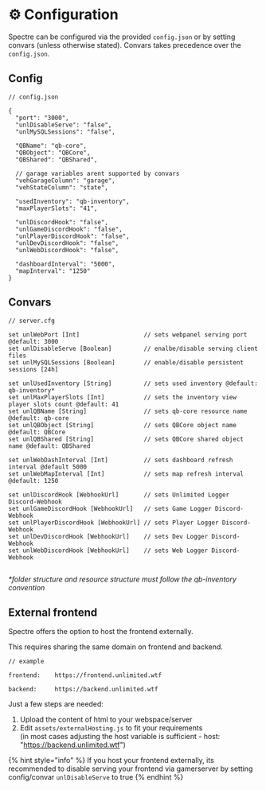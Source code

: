 # ⚙ Configuration

Spectre can be configured via the provided `config.json` or by setting convars (unless otherwise stated). Convars takes precedence over the `config.json`.

## Config

```
// config.json

{
  "port": "3000",
  "unlDisableServe": "false",
  "unlMySQLSessions": "false",

  "QBName": "qb-core",
  "QBObject": "QBCore",
  "QBShared": "QBShared",
  
  // garage variables arent supported by convars
  "vehGarageColumn": "garage",
  "vehStateColumn": "state",

  "usedInventory": "qb-inventory",
  "maxPlayerSlots": "41",

  "unlDiscordHook": "false",
  "unlGameDiscordHook": "false",
  "unlPlayerDiscordHook": "false",
  "unlDevDiscordHook": "false",
  "unlWebDiscordHook": "false",

  "dashboardInterval": "5000",
  "mapInterval": "1250"
}

```

## Convars

```js-templates
// server.cfg

set unlWebPort [Int]                  // sets webpanel serving port @default: 3000
set unlDisableServe [Boolean]         // enalbe/disable serving client files
set unlMySQLSessions [Boolean]        // enable/disable persistent sessions [24h]

set unlUsedInventory [String]         // sets used inventory @default: qb-inventory*
set unlMaxPlayerSlots [Int]           // sets the inventory view player slots count @default: 41
set unlQBName [String]                // sets qb-core resource name @default: qb-core
set unlQBObject [String]              // sets QBCore object name @default: QBCore
set unlQBShared [String]              // sets QBCore shared object name @default: QBShared

set unlWebDashInterval [Int]          // sets dashboard refresh interval @default 5000
set unlWebMapInterval [Int]           // sets map refresh interval @default: 1250

set unlDiscordHook [WebhookUrl]       // sets Unlimited Logger Discord-Webhook
set unlGameDiscordHook [WebhookUrl]   // sets Game Logger Discord-Webhook
set unlPlayerDiscordHook [WebhookUrl] // sets Player Logger Discord-Webhook
set unlDevDiscordHook [WebhookUrl]    // sets Dev Logger Discord-Webhook
set unlWebDiscordHook [WebhookUrl]    // sets Web Logger Discord-Webhook


```

_\*folder structure and resource structure must follow the qb-inventory convention_

## External frontend

Spectre offers the option to host the frontend externally.&#x20;

This requires sharing the same domain on frontend and backend.

```
// example

frontend:    https://frontend.unlimited.wtf

backend:     https://backend.unlimited.wtf
```

Just a few steps are needed:

1. Upload the content of html to your webspace/server
2. Edit `assets/externalHosting.js` to fit your requirements\
   (in most cases adjusting the host variable is sufficient - host: "https://backend.unlimited.wtf")

{% hint style="info" %}
If you host your frontend externally, its recommended to disable serving your frontend via gamerserver by setting config/convar `unlDisableServe` to true
{% endhint %}
